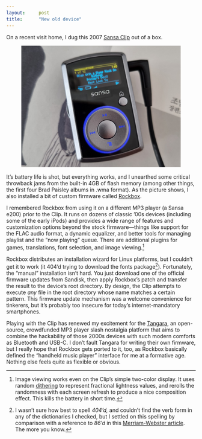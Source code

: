 ```yaml
---
layout:     post
title:      "New old device"
---
```


On a recent visit home, I dug this 2007
[Sansa Clip](https://en.wikipedia.org/wiki/SanDisk_portable_media_players#Sansa_Clip) 
out of a box.

<figure>
<img
  src="/assets/rockbox-sansa-clip.jpg"
  style="max-width: min(500px, 100%);"
  alt="An image of an Obama-era Sansa clip (released in late 2007, probably manufactured later) running the Rockbox custom firmware"
/>

</figure>

It’s battery life is shot, but everything works, and I unearthed some critical
throwback jams from the built-in 4GB of flash memory (among other things, the
first four Brad Paisley albums in .wma format). As the picture shows, I also
installed a bit of custom firmware called [Rockbox](https://www.rockbox.org/).

<!--more-->

I remembered Rockbox from using it on a different MP3 player (a Sansa e200)
prior to the Clip. It runs on dozens of classic ’00s devices (including some of
the early iPods) and provides a wide range of features and customization options
beyond the stock firmware—things like support for the FLAC audio format, a
dynamic equalizer, and better tools for managing playlist and the “now playing”
queue. There are additional plugins for games, translations, font selection, and
image viewing.[^imageview]

[^imageview]: Image viewing works even on the Clip’s simple two-color display. It uses random [dithering](https://en.wikipedia.org/wiki/Dither) to represent fractional lightness values, and rerolls the randomness with each screen refresh to produce a nice composition effect. This kills the battery in short time.

Rockbox distributes an installation wizard for Linux platforms, but I couldn’t
get it to work (it 404’d trying to download the fonts package[^404]). Fortunately,
the “manual” installation isn’t hard. You just download one of the official
firmware updates from Sandisk, then apply Rockbox’s patch and transfer the
result to the device’s root directory. By design, the Clip attempts to execute
*any* file in the root directory whose name matches a certain pattern. This
firmware update mechanism was a welcome convenience for tinkerers, but it’s
probably too insecure for today’s internet-mandatory smartphones.

[^404]: I wasn’t sure how best to spell *404’d,* and couldn’t find the verb form in any of the dictionaries I checked, but I settled on this spelling by comparison with a reference to *86’d* in this [Merriam-Webster article](https://www.merriam-webster.com/wordplay/eighty-six-meaning-origin). The more you know.

Playing with the Clip has renewed my excitement for the
[Tangara](https://sr.ht/~jacqueline/tangara/), an open-source, crowdfunded MP3
player slash nostalgia platform that aims to combine the hackability of those
2000s devices with such modern comforts as Bluetooth and USB-C. I don’t fault
Tangara for writing their own firmware, but I really hope that Rockbox gets
ported to it, too, as Rockbox basically defined the “handheld music player”
interface for me at a formative age. Nothing else feels quite as flexible or
obvious.
